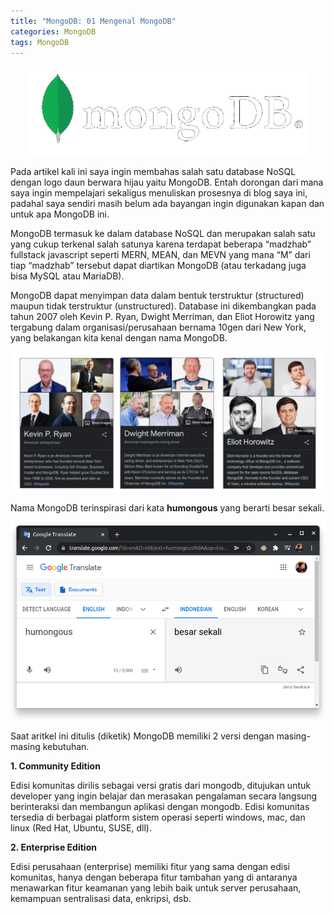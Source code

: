 ```yaml
---
title: "MongoDB: 01 Mengenal MongoDB"
categories: MongoDB
tags: MongoDB
---
```

<p align="center">
  <img src="/assets/images/mongodb/mongodb-logo.png" alt="Logo MongoDB" class="logo-topic" title="Logo MongoDB" />
</p>

Pada artikel kali ini saya ingin membahas salah satu database NoSQL dengan logo daun berwara hijau yaitu MongoDB. Entah dorongan dari mana saya ingin mempelajari sekaligus menuliskan prosesnya di blog saya ini, padahal saya sendiri masih belum ada bayangan ingin digunakan kapan dan untuk apa MongoDB ini.  

MongoDB termasuk ke dalam database NoSQL dan merupakan salah satu yang cukup terkenal salah satunya karena terdapat beberapa “madzhab” fullstack javascript seperti MERN, MEAN, dan MEVN yang mana “M” dari tiap “madzhab” tersebut dapat diartikan MongoDB (atau terkadang juga bisa MySQL atau MariaDB).  

MongoDB dapat menyimpan data dalam bentuk terstruktur (structured) maupun tidak terstruktur (unstructured). Database ini dikembangkan pada tahun 2007 oleh Kevin P. Ryan, Dwight Merriman, dan Eliot Horowitz yang tergabung dalam organisasi/perusahaan bernama 10gen dari New York, yang belakangan kita kenal dengan nama MongoDB.  

<p align="center">
  <img src="/assets/images/mongodb/mongodb-01-founder.png" alt="Founder MongoDB" title="Founder MongoDB" />
</p>

Nama MongoDB terinspirasi dari kata **humongous** yang berarti besar sekali.  

<p align="center">
  <img src="/assets/images/mongodb/mongodb-01-humongous.png" alt="Asal mula nama mongodb - humongous" title="Asal mula nama mongodb - humongous"/>
</p>

Saat aritkel ini ditulis (diketik) MongoDB memiliki 2 versi dengan masing-masing kebutuhan.

  **1. Community Edition**  
      
  Edisi komunitas dirilis sebagai versi gratis dari mongodb, ditujukan untuk developer yang ingin belajar dan merasakan pengalaman secara langsung berinteraksi dan membangun aplikasi dengan mongodb. Edisi komunitas tersedia di berbagai platform sistem operasi seperti windows, mac, dan linux (Red Hat, Ubuntu, SUSE, dll).
      
  **2. Enterprise Edition**  
      
  Edisi perusahaan (enterprise) memiliki fitur yang sama dengan edisi komunitas, hanya dengan beberapa fitur tambahan yang di antaranya menawarkan fitur keamanan yang lebih baik untuk server perusahaan, kemampuan sentralisasi data, enkripsi, dsb.



